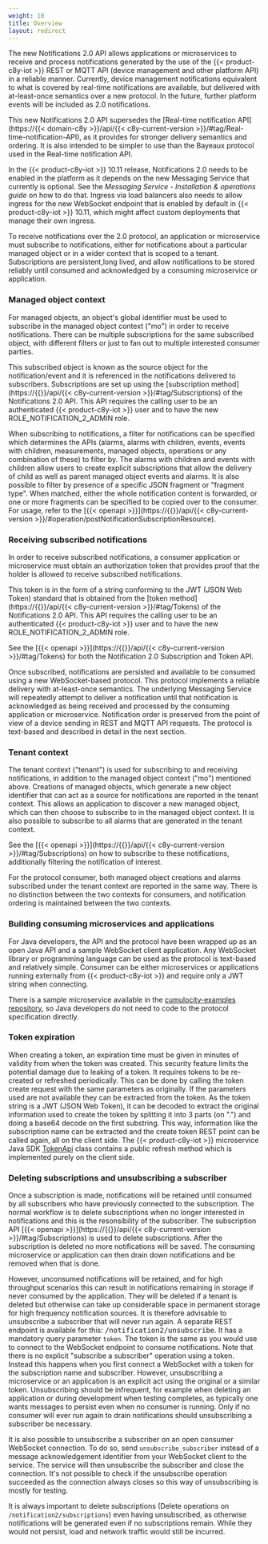 ```yaml
---
weight: 10
title: Overview
layout: redirect
---
```


The new Notifications 2.0 API allows applications or microservices to receive and process notifications generated by the use of the {{< product-c8y-iot >}} REST or MQTT API (device management and other platform API) in a reliable manner.
Currently, device management notifications equivalent to what is covered by real-time notifications are available, but delivered with at-least-once semantics over a new protocol.
In the future, further platform events will be included as 2.0 notifications.

This new Notifications 2.0 API supersedes the [Real-time notification API](https://{{< domain-c8y >}}/api/{{< c8y-current-version >}}/#tag/Real-time-notification-API), as it provides for stronger delivery semantics and ordering.
It is also intended to be simpler to use than the Bayeaux protocol used in the Real-time notification API.

In the {{< product-c8y-iot >}} 10.11 release, Notifications 2.0 needs to be enabled in the platform as it depends on the new Messaging Service that currently is optional.
See the *Messaging Service - Installation & operations guide* on how to do that.
Ingress via load balancers also needs to allow ingress for the new WebSocket endpoint that is enabled by default in {{< product-c8y-iot >}} 10.11, which might affect custom deployments that manage their own ingress.

To receive notifications over the 2.0 protocol, an application or microservice must subscribe to notifications, either for notifications about a particular managed object or in a wider context that is scoped to a tenant. Subscriptions are persistent,long lived, and allow notifications to be stored reliably until consumed and acknowledged by a consuming microservice or application.

### Managed object context

For managed objects, an object's global identifier must be used to subscribe in the managed object context ("mo") in order to receive notifications.
There can be multiple subscriptions for the same subscribed object, with different filters or just to fan out to multiple interested consumer parties.

This subscribed object is known as the source object for the <kdb>notification/event</kdb> and it is referenced in the notifications delivered to subscribers.
Subscriptions are set up using the [subscription method](https://{{<domain-c8y>}}/api/{{< c8y-current-version >}}/#tag/Subscriptions) of the Notifications 2.0 API.
This API requires the calling user to be an authenticated {{< product-c8y-iot >}} user and to have the new ROLE_NOTIFICATION_2_ADMIN role.

When subscribing to notifications, a filter for notifications can be specified which determines the APIs (alarms, alarms with children, events, events with children, measurements, managed objects, operations or any combination of these) to filter by. The alarms with children and events with children allow users to create explicit subscriptions that allow the delivery of child as well as parent managed object events and alarms.
It is also possible to filter by presence of a specific JSON fragment or "fragment type".
When matched, either the whole notification content is forwarded, or one or more fragments can be specified to be copied over to the consumer.
For usage, refer to the [{{< openapi >}}](https://{{<domain-c8y>}}/api/{{< c8y-current-version >}}/#operation/postNotificationSubscriptionResource).

### Receiving subscribed notifications

In order to receive subscribed notifications, a consumer application or microservice must obtain an authorization token that provides proof that the holder is allowed to receive subscribed notifications.

This token is in the form of a string conforming to the JWT (JSON Web Token) standard that is obtained from the [token method](https://{{<domain-c8y>}}/api/{{< c8y-current-version >}}/#tag/Tokens) of the Notifications 2.0 API.
This API requires the calling user to be an authenticated {{< product-c8y-iot >}} user and to have the new ROLE_NOTIFICATION_2_ADMIN role.

See the [{{< openapi >}}](https://{{<domain-c8y>}}/api/{{< c8y-current-version >}}/#tag/Tokens) for both the Notification 2.0 Subscription and Token API.

Once subscribed, notifications are persisted and available to be consumed using a new WebSocket-based protocol.
This protocol implements a reliable delivery with at-least-once semantics.
The underlying Messaging Service will repeatedly attempt to deliver a notification until that notification is acknowledged as being received and processed by the consuming application or microservice.
Notification order is preserved from the point of view of a device sending in REST and MQTT API requests.
The protocol is text-based and described in detail in the next section.

### Tenant context

The tenant context ("tenant") is used for subscribing to and receiving notifications, in addition to the managed object context ("mo") mentioned above.
Creations of managed objects, which generate a new object identifier that can act as a source for notifications are reported in the tenant context.
This allows an application to discover a new managed object, which can then choose to subscribe to in the managed object context.
It is also possible to subscribe to all alarms that are generated in the tenant context.

See the [{{< openapi >}}](https://{{<domain-c8y>}}/api/{{< c8y-current-version >}}/#tag/Subscriptions) on how to subscribe to these notifications, additionally filtering the notification of interest.

For the protocol consumer, both managed object creations and alarms subscribed under the tenant context are reported in the same way.
There is no distinction between the two contexts for consumers, and notification ordering is maintained between the two contexts.

### Building consuming microservices and applications

For Java developers, the API and the protocol have been wrapped up as an open Java API and a sample WebSocket client application. Any WebSocket library or programming language can be used as the protocol is text-based and relatively simple. Consumer can be either microservices or applications running externally from {{< product-c8y-iot >}} and require only a JWT string when connecting.

There is a sample microservice available in the [cumulocity-examples repository](https://github.com/SoftwareAG/cumulocity-examples/tree/develop/hello-world-notification-microservice), so Java developers do not need to code to the protocol specification directly.

### Token expiration

When creating a token, an expiration time must be given in minutes of validity from when the token was created.
This security feature limits the potential damage due to leaking of a token.
It requires tokens to be re-created or refreshed periodically.
This can be done by calling the token create request with the same parameters as originally.
If the parameters used are not available they can be extracted from the token.
As the token string is a JWT (JSON Web Token), it can be decoded to extract the original information used to create the token by splitting it into 3 parts (on ".") and doing a base64 decode on the first substring.
This way, information like the subscription name can be extracted and the create token REST point can be called again, all on the client side.
The {{< product-c8y-iot >}} microservice Java SDK [TokenApi](https://github.com/SoftwareAG/cumulocity-clients-java/blob/develop/java-client/src/main/java/com/cumulocity/sdk/client/messaging/notifications/TokenApi.java) class contains a public refresh method which is implemented purely on the client side.

### Deleting subscriptions and unsubscribing a subscriber

Once a subscription is made, notifications will be retained until consumed by all subscribers who have previously connected to the subscription.
The normal workflow is to delete subscriptions when no longer interested in notifications and this is the resonsibility of the subscriber. 
The subscription API [{{< openapi >}}](https://{{<domain-c8y>}}/api/{{< c8y-current-version >}}/#tag/Subscriptions) is used to delete subscriptions.
After the subscription is deleted no more notifications will be saved. The consuming microservice or application can then drain down notifications 
and be removed when that is done.

However, unconsumed notifications will be retained, and for high throughput scenarios this can result in notifications remaining in storage 
if never consumed by the application.
They will be deleted if a tenant is deleted but otherwise can take up considerable space in permanent storage for high frequency notification sources.
It is therefore advisable to unsubscribe a subscriber that will never run again.
A separate REST endpoint is available for this: <kbd>/notification2/unsubscribe</kbd>.
It has a mandatory query parameter `token`.
The token is the same as you would use to connect to the WebSocket endpoint to consume notifications.
Note that there is no explicit "subscribe a subscriber" operation using a token.
Instead this happens when you first connect a WebSocket with a token for the subscription name and subscriber.
However, unsubscribing a microservice or an application is an explicit act using the original or a similar token.
Unsubscribing should be infrequent, for example when deleting an application or during development when testing completes,
as typically one wants messages to persist even when no consumer is running.
Only if no consumer will ever run again to drain notifications should unsubscribing a subscriber be necessary.

It is also possible to unsubscribe a subscriber on an open consumer WebSocket connection.
To do so, send `unsubscribe_subscriber` instead of a message acknowledgement identifier from your WebSocket client to the service.
The service will then unsubscribe the subscriber and close the connection.
It's not possible to check if the unsubscribe operation succeeded as the connection always closes so this way of unsubscribing is mostly for testing.

It is always important to delete subscriptions (Delete operations on `/notification2/subscriptions`) even having unsubscribed, as otherwise notifications will be generated even if no subscriptions remain. While they would not persist, load and network traffic would still be incurred.
